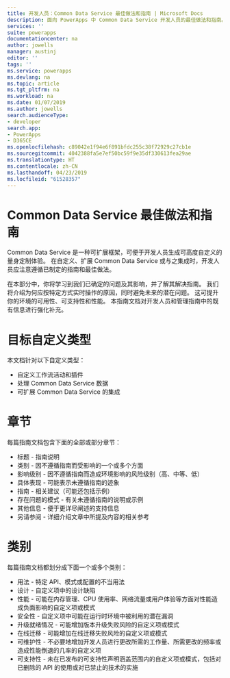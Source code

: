 ```yaml
---
title: 开发人员：Common Data Service 最佳做法和指南 | Microsoft Docs
description: 面向 PowerApps 中 Common Data Service 开发人员的最佳做法和指南。
services: ''
suite: powerapps
documentationcenter: na
author: jowells
manager: austinj
editor: ''
tags: ''
ms.service: powerapps
ms.devlang: na
ms.topic: article
ms.tgt_pltfrm: na
ms.workload: na
ms.date: 01/07/2019
ms.author: jowells
search.audienceType:
- developer
search.app:
- PowerApps
- D365CE
ms.openlocfilehash: c89042e1f94e6f891bfdc255c38f72929c27cb1e
ms.sourcegitcommit: 4042388fa5e7ef50bc59f9e35df330613fea29ae
ms.translationtype: HT
ms.contentlocale: zh-CN
ms.lasthandoff: 04/23/2019
ms.locfileid: "61528357"
---
```

# <a name="best-practices-and-guidance-for-the-common-data-service"></a>Common Data Service 最佳做法和指南

Common Data Service 是一种可扩展框架，可便于开发人员生成可高度自定义的量身定制体验。 在自定义、扩展 Common Data Service 或与之集成时，开发人员应注意遵循已制定的指南和最佳做法。 

在本部分中，你将学习到我们已确定的问题及其影响，并了解其解决指南。 我们将介绍为何应按特定方式实时操作的原因，同时避免未来的潜在问题。 这可提升你的环境的可用性、可支持性和性能。 本指南文档对开发人员和管理指南中的既有信息进行强化补充。

# <a name="targeted-customization-types"></a>目标自定义类型
本文档针对以下自定义类型：

- 自定义工作流活动和插件
- 处理 Common Data Service 数据
- 可扩展 Common Data Service 的集成

# <a name="sections"></a>章节
每篇指南文档包含下面的全部或部分章节：

- 标题 - 指南说明
- 类别 - 因不遵循指南而受影响的一个或多个方面
- 影响级别 - 因不遵循指南而造成环境影响的风险级别（高、中等、低）
- 具体表现 - 可能表示未遵循指南的迹象
- 指南 - 相关建议（可能还包括示例）
- 存在问题的模式 - 有关未遵循指南的说明或示例
- 其他信息 - 便于更详尽阐述的支持信息
- 另请参阅 - 详细介绍文章中所提及内容的相关参考

# <a name="categories"></a>类别
每篇指南文档都划分成下面一个或多个类别：

- 用法 - 特定 API、模式或配置的不当用法
- 设计 - 自定义项中的设计缺陷
- 性能 - 可能在内存管理、CPU 使用率、网络流量或用户体验等方面对性能造成负面影响的自定义项或模式
- 安全性 - 自定义项中可能在运行时环境中被利用的潜在漏洞
- 升级就绪情况 - 可能增加版本升级失败风险的自定义项或模式
- 在线迁移 - 可能增加在线迁移失败风险的自定义项或模式
- 可维护性 - 不必要地增加开发人员进行更改所需的工作量、所需更改的频率或造成性能倒退的几率的自定义项
- 可支持性 - 未在已发布的可支持性声明涵盖范围内的自定义项或模式，包括对已删除的 API 的使用或对已禁止的技术的实施
